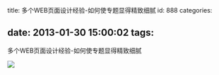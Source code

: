 title: 多个WEB页面设计经验-如何使专题显得精致细腻
id: 888
categories:

date: 2013-01-30 15:00:02
tags:
---

多个WEB页面设计经验-如何使专题显得精致细腻
</br>

![](http://m3.img.libdd.com/farm4/2013/0125/13/B33D6EF07EF4A86572F13C873634073D61C8F70E896C5_500_4150.jpg)</img>
</br>